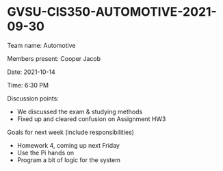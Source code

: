 # GVSU-CIS350-AUTOMOTIVE-2021-09-30

Team name:
Automotive

Members present:
Cooper
Jacob

Date:
2021-10-14

Time:
6:30 PM

Discussion points: 
* We discussed the exam & studying methods
* Fixed up and cleared confusion on Assignment HW3

Goals for next week (include responsibilities)

* Homework 4, coming up next Friday
* Use the Pi hands on
* Program a bit of logic for the system
